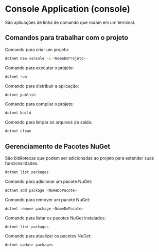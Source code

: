 # Console Application (console)

São aplicações de linha de comando que rodam em um terminal.

## Comandos para trabalhar com o projeto

Comando para criar um projeto:

```bash
dotnet new console -o <NomeDoProjeto>
```

Comando para executar o projeto:

```bash
dotnet run
```

Comando para distribuir a aplicação:

```bash
dotnet publish
```

Comando para compilar o projeto:

```bash
dotnet build
```

Comando para limpar os arquivos de saída:

```bash
dotnet clean
```

## Gerenciamento de Pacotes NuGet

São bibliotecas que podem ser adicionadas ao projeto para estender suas funcionalidades.

```bash
dotnet list packages
```

Comando para adicionar um pacote NuGet:

```bash
dotnet add package <NomeDoPacote>
```
Comando para remover um pacote NuGet:

```bash
dotnet remove package <NomeDoPacote>
```
Comando para listar os pacotes NuGet instalados:

```bash
dotnet list packages
```
Comando para atualizar os pacotes NuGet:

```bash
dotnet update packages
````
